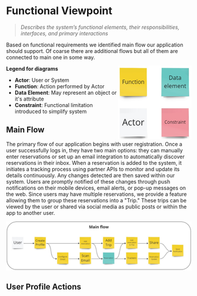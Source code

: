 # Functional Viewpoint
> *Describes the system’s functional elements, their responsibilities, interfaces, 
> and primary interactions*

Based on functional requirements we identified main flow our application should support. 
Of coarse there are additional flows but all of them are connected to main one in some way.


<img align="right" width="200" height="200" src="legend.jpg">


**Legend for diagrams**

- **Actor**: User or System 
- **Function**: Action performed by Actor
- **Data Element**: May represent an object or it's attribute
- **Constraint**: Functional limitation introduced to simplify system
## Main Flow

The primary flow of our application begins with user registration. Once a user successfully logs in, they have two main options: they can manually enter reservations or set up an email integration to automatically discover reservations in their inbox.
When a reservation is added to the system, it initiates a tracking process using partner APIs to monitor and update its details continuously. Any changes detected are then saved within our system. Users are promptly notified of these changes through push notifications on their mobile devices, email alerts, or pop-up messages on the web.
Since users may have multiple reservations, we provide a feature allowing them to group these reservations into a "Trip." These trips can be viewed by the user or shared via social media as public posts or within the app to another user.

![Main Flow](main_flow.jpg "Main Flow")

## User Profile Actions

